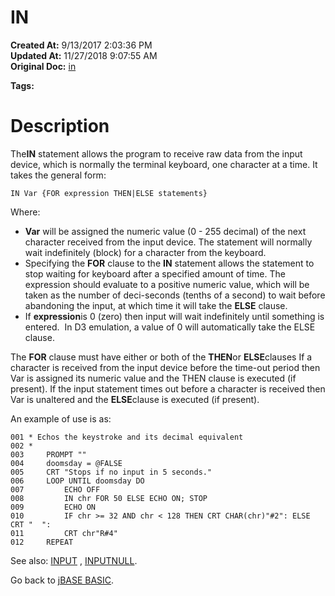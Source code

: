 # IN

**Created At:** 9/13/2017 2:03:36 PM  
**Updated At:** 11/27/2018 9:07:55 AM  
**Original Doc:** [in](https://docs.jbase.com/36868-jbase-basic/in)  

**Tags:**
<badge text='external input' vertical='middle' />

# Description

The**IN** statement allows the program to receive raw data from the input device, which is normally the terminal keyboard, one character at a time. It takes the general form:

```
IN Var {FOR expression THEN|ELSE statements}
```

Where:

- **Var** will be assigned the numeric value (0 - 255 decimal) of the next character received from the input device. The statement will normally wait indefinitely (block) for a character from the keyboard.
- Specifying the **FOR** clause to the **IN** statement allows the statement to stop waiting for keyboard after a specified amount of time. The expression should evaluate to a positive numeric value, which will be taken as the number of deci-seconds (tenths of a second) to wait before abandoning the input, at which time it will take the **ELSE** clause.
- If **expression**is 0 (zero) then input will wait indefinitely until something is entered.  In D3 emulation, a value of 0 will automatically take the ELSE clause.


The **FOR** clause must have either or both of the **THEN**or **ELSE**clauses If a character is received from the input device before the time-out period then Var is assigned its numeric value and the THEN clause is executed (if present). If the input statement times out before a character is received then Var is unaltered and the **ELSE**clause is executed (if present).

An example of use is as:

```
001 * Echos the keystroke and its decimal equivalent
002 *
003     PROMPT ""
004     doomsday = @FALSE
005     CRT "Stops if no input in 5 seconds."
006     LOOP UNTIL doomsday DO
007         ECHO OFF
008         IN chr FOR 50 ELSE ECHO ON; STOP
009         ECHO ON
010         IF chr >= 32 AND chr < 128 THEN CRT CHAR(chr)"#2": ELSE CRT "  ":
011         CRT chr"R#4"
012     REPEAT
```



See also: [INPUT](input) , [INPUTNULL](276287-inputnull).

Go back to [jBASE BASIC](263498-jbase-basic).
